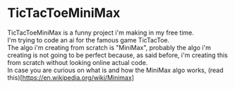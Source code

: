 # TicTacToeMiniMax
TicTacToeMiniMax is a funny project i'm making in my free time.<br>
I'm trying to code  an ai for the famous game TicTacToe.<br>
The algo i'm creating from scratch is "MiniMax", probably the algo i'm creating is not going to be perfect because, as said before, i'm creating this from scratch without looking online actual code.<br>
In case you are curious on what is and how the MiniMax algo works, (read this)[https://en.wikipedia.org/wiki/Minimax]